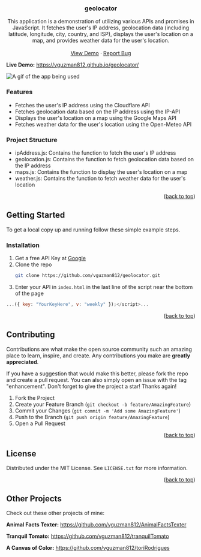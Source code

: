 <!-- Improved compatibility of back to top link: See: https://github.com/othneildrew/Best-README-Template/pull/73 -->
<a name="readme-top"></a>



<!-- PROJECT SHIELDS -->
<!--
*** I'm using markdown "reference style" links for readability.
*** Reference links are enclosed in brackets [ ] instead of parentheses ( ).
*** See the bottom of this document for the declaration of the reference variables
*** for contributors-url, forks-url, etc. This is an optional, concise syntax you may use.
*** https://www.markdownguide.org/basic-syntax/#reference-style-links
-->
<!-- [![Contributors][contributors-shield]][contributors-url]
[![Forks][forks-shield]][forks-url]
[![Stargazers][stars-shield]][stars-url]
[![Issues][issues-shield]][issues-url]
[![MIT License][license-shield]][license-url]
[![LinkedIn][linkedin-shield]][linkedin-url] -->





<h3 align="center">geolocator</h3>

  <p align="center">
    This application is a demonstration of utilizing various APIs and promises in JavaScript. It fetches the user's IP address, geolocation data (including latitude, longitude, city, country, and ISP), displays the user's location on a map, and provides weather data for the user's location.
    <br />
    <br />
    <a href="https://vguzman812.github.io/geolocator/">View Demo</a>
    ·
    <a href="https://github.com/vguzman812/geolocator/issues">Report Bug</a>
  </p>
</div>

**Live Demo:** https://vguzman812.github.io/geolocator/

![A gif of the app being used](https://media.giphy.com/media/v1.Y2lkPTc5MGI3NjExMTE3eGJ4OWdza29tY3U0MnJwbWh0YnpyYTVzajV2dXE5YWtqZTNtcSZlcD12MV9pbnRlcm5hbF9naWZfYnlfaWQmY3Q9Zw/tbXC6GtKqLm5J22IBY/giphy.gif)

### Features
<ul>
    <li>Fetches the user's IP address using the Cloudflare API</li>
    <li>Fetches geolocation data based on the IP address using the IP-API</li>
    <li>Displays the user's location on a map using the Google Maps API</li>
    <li>Fetches weather data for the user's location using the Open-Meteo API</li>
</ul>


### Project Structure
<ul>
    <li>ipAddress.js: Contains the function to fetch the user's IP address</li>
    <li>geolocation.js: Contains the function to fetch geolocation data based on the IP address</li>
    <li>maps.js: Contains the function to display the user's location on a map</li>
    <li>weather.js: Contains the function to fetch weather data for the user's location</li>
</ul>


<p align="right">(<a href="#readme-top">back to top</a>)</p>



<!-- GETTING STARTED -->
## Getting Started

To get a local copy up and running follow these simple example steps.


### Installation

1. Get a free API Key at [Google](https://developers.google.com/maps/documentation/javascript/get-api-key)
2. Clone the repo
   ```sh
   git clone https://github.com/vguzman812/geolocator.git
   ```
3. Enter your API in `index.html` in the last line of the script near the bottom of the page 
```js
...({ key: "YourKeyHere", v: "weekly" });</script>...
```


<p align="right">(<a href="#readme-top">back to top</a>)</p>





<!-- CONTRIBUTING -->
## Contributing

Contributions are what make the open source community such an amazing place to learn, inspire, and create. Any contributions you make are **greatly appreciated**.

If you have a suggestion that would make this better, please fork the repo and create a pull request. You can also simply open an issue with the tag "enhancement".
Don't forget to give the project a star! Thanks again!

1. Fork the Project
2. Create your Feature Branch (`git checkout -b feature/AmazingFeature`)
3. Commit your Changes (`git commit -m 'Add some AmazingFeature'`)
4. Push to the Branch (`git push origin feature/AmazingFeature`)
5. Open a Pull Request

<p align="right">(<a href="#readme-top">back to top</a>)</p>



<!-- LICENSE -->
## License

Distributed under the MIT License. See `LICENSE.txt` for more information.

<p align="right">(<a href="#readme-top">back to top</a>)</p>


## Other Projects

Check out these other projects of mine:

**Animal Facts Texter:** https://github.com/vguzman812/AnimalFactsTexter

**Tranquil Tomato:** https://github.com/vguzman812/tranquilTomato

**A Canvas of Color:** https://github.com/vguzman812/toriRodrigues






<!-- MARKDOWN LINKS & IMAGES -->
<!-- https://www.markdownguide.org/basic-syntax/#reference-style-links -->
[contributors-shield]: https://img.shields.io/github/contributors/vguzman812/geolocator.svg?style=for-the-badge
[contributors-url]: https://github.com/vguzman812/geolocator/graphs/contributors
[forks-shield]: https://img.shields.io/github/forks/vguzman812/geolocator.svg?style=for-the-badge
[forks-url]: https://github.com/vguzman812/geolocator/network/members
[stars-shield]: https://img.shields.io/github/stars/vguzman812/geolocator.svg?style=for-the-badge
[stars-url]: https://github.com/vguzman812/geolocator/stargazers
[issues-shield]: https://img.shields.io/github/issues/vguzman812/geolocator.svg?style=for-the-badge
[issues-url]: https://github.com/vguzman812/geolocator/issues
[license-shield]: https://img.shields.io/github/license/vguzman812/geolocator.svg?style=for-the-badge
[license-url]: https://github.com/vguzman812/geolocator/blob/master/LICENSE.txt
[linkedin-shield]: https://img.shields.io/badge/-LinkedIn-black.svg?style=for-the-badge&logo=linkedin&colorB=555
[linkedin-url]: https://linkedin.com/in/vincent-guzman
[product-screenshot]: images/screenshot.png
[Next.js]: https://img.shields.io/badge/next.js-000000?style=for-the-badge&logo=nextdotjs&logoColor=white
[Next-url]: https://nextjs.org/
[React.js]: https://img.shields.io/badge/React-20232A?style=for-the-badge&logo=react&logoColor=61DAFB
[React-url]: https://reactjs.org/
[Vue.js]: https://img.shields.io/badge/Vue.js-35495E?style=for-the-badge&logo=vuedotjs&logoColor=4FC08D
[Vue-url]: https://vuejs.org/
[Angular.io]: https://img.shields.io/badge/Angular-DD0031?style=for-the-badge&logo=angular&logoColor=white
[Angular-url]: https://angular.io/
[Svelte.dev]: https://img.shields.io/badge/Svelte-4A4A55?style=for-the-badge&logo=svelte&logoColor=FF3E00
[Svelte-url]: https://svelte.dev/
[Laravel.com]: https://img.shields.io/badge/Laravel-FF2D20?style=for-the-badge&logo=laravel&logoColor=white
[Laravel-url]: https://laravel.com
[Bootstrap.com]: https://img.shields.io/badge/Bootstrap-563D7C?style=for-the-badge&logo=bootstrap&logoColor=white
[Bootstrap-url]: https://getbootstrap.com
[JQuery.com]: https://img.shields.io/badge/jQuery-0769AD?style=for-the-badge&logo=jquery&logoColor=white
[JQuery-url]: https://jquery.com 
